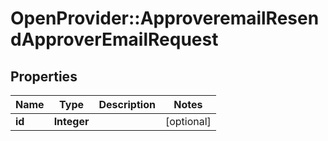 # OpenProvider::ApproveremailResendApproverEmailRequest

## Properties
Name | Type | Description | Notes
------------ | ------------- | ------------- | -------------
**id** | **Integer** |  | [optional] 

